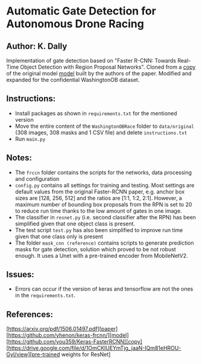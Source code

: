 # Automatic Gate Detection for Autonomous Drone Racing
Author: K. Dally
-
Implementation of gate detection based on "Faster R-CNN: Towards Real-Time Object Detection with Region Proposal Networks".
Cloned from a [copy] of the original model [model] built by the authors of the paper. Modified and expanded for the confidential WashingtonOB dataset.


**Instructions**:
-
- Install packages as shown in `requirements.txt` for the mentioned version
- Move the entire content of the `WashingtonOBRace` folder to `data/original` (308 images, 308 masks and 1 CSV file) and delete `instructions.txt`
- Run `main.py`


Notes:
- 
- The `frccn` folder contains the scripts for the networks, data processing and configuration
- `config.py` contains all settings for training and testing. Most settings are default values from the original Faster-RCNN
paper, e.g. anchor box sizes are [128, 256, 512] and the ratios are [1:1, 1:2, 2:1]. However, a maximum number of bounding box proposals from the RPN is set to 20 to reduce run time thanks to the low amount of gates in one image.
- The classifier in `resnet.py` (i.e. second classifier after the RPN) has been simplified given that one object class is present.
- The test script `test.py` has also been simplified to improve run time given that one class only is present
- The folder `mask_cnn (reference)` contains scripts to generate prediction masks for gate detection, solution which proved to be not robust enough. It uses a Unet with a pre-trained encoder from MobileNetV2.


Issues:
-
- Errors can occur if the version of keras and tensorflow are not the ones in the `requirements.txt`. 

References: 
-
[paper]: https://arxiv.org/pdf/1506.01497.pdf
[model]: https://github.com/yhenon/keras-frcnn/
[copy]: https://github.com/you359/Keras-FasterRCNN
[pre-trained weights for ResNet]: https://drive.google.com/file/d/1OmCKlUEYmTjg_jaaN-IQm81eHROU-Gyl/view

[https://arxiv.org/pdf/1506.01497.pdf][paper] 
[https://github.com/yhenon/keras-frcnn/][model] 
[https://github.com/you359/Keras-FasterRCNN][copy] 
[https://drive.google.com/file/d/1OmCKlUEYmTjg_jaaN-IQm81eHROU-Gyl/view][pre-trained weights for ResNet]
